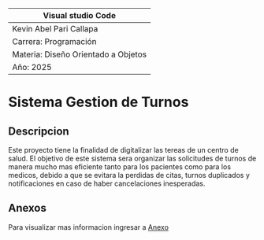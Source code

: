 | **Visual studio Code**              |
|-------------------------------------|
| Kevin Abel Pari Callapa             |
| Carrera: Programación               |
| Materia: Diseño Orientado a Objetos |
| Año: 2025                           |
 
# Sistema Gestion de Turnos

## Descripcion

Este proyecto tiene la finalidad de digitalizar las tereas de un centro de salud. 
El objetivo de este sistema sera organizar las solicitudes de turnos de manera mucho mas eficiente tanto para los pacientes como para los medicos, debido a que se evitara la perdidas de citas, turnos duplicados y notificaciones en caso de haber cancelaciones inesperadas.

## Anexos

Para visualizar mas informacion ingresar a [Anexo](Anexo.md)
